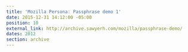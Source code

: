 ```yaml
---
title: 'Mozilla Persona: Passphrase demo 1'
date: 2015-12-31 14:12:00 -05:00
position: 10
external_link: http://archive.sawyerh.com/mozilla/passphrase-demo/
dates: 2012
section: archive
---
```


